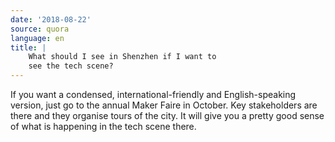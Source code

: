 ```yaml
---
date: '2018-08-22'
source: quora
language: en
title: |
    What should I see in Shenzhen if I want to
    see the tech scene?
---
```


If you want a condensed, international-friendly and English-speaking
version, just go to the annual Maker Faire in October. Key stakeholders
are there and they organise tours of the city. It will give you a pretty
good sense of what is happening in the tech scene there.
